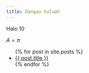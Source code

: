 ```yaml
---
title: Dangau Suluah
---
```

Halo 10

$A = \pi$

<ul>
  {% for post in site.posts %}
    <li>
      <a href="{{ post.url }}">{{ post.title }}</a>
    </li>
  {% endfor %}
</ul>
